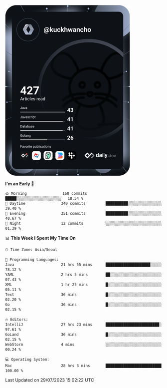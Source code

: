<a href="https://app.daily.dev/kuckhwancho"><img src="https://github.com/kuckjwi0928/kuckjwi0928/blob/master/devcard.svg" width="400" alt="Kuckjwi Devcard"/></a>

<!--START_SECTION:waka-->
**I'm an Early 🐤** 

```text
🌞 Morning                160 commits         █████░░░░░░░░░░░░░░░░░░░░   18.54 % 
🌆 Daytime                340 commits         ██████████░░░░░░░░░░░░░░░   39.40 % 
🌃 Evening                351 commits         ██████████░░░░░░░░░░░░░░░   40.67 % 
🌙 Night                  12 commits          ░░░░░░░░░░░░░░░░░░░░░░░░░   01.39 % 
```


📊 **This Week I Spent My Time On** 

```text
🕑︎ Time Zone: Asia/Seoul

💬 Programming Languages: 
Java                     21 hrs 55 mins      ████████████████████░░░░░   78.12 % 
YAML                     2 hrs 5 mins        ██░░░░░░░░░░░░░░░░░░░░░░░   07.43 % 
XML                      1 hr 25 mins        █░░░░░░░░░░░░░░░░░░░░░░░░   05.11 % 
Text                     36 mins             █░░░░░░░░░░░░░░░░░░░░░░░░   02.20 % 
Go                       36 mins             █░░░░░░░░░░░░░░░░░░░░░░░░   02.15 % 

🔥 Editors: 
IntelliJ                 27 hrs 23 mins      ████████████████████████░   97.61 % 
GoLand                   36 mins             █░░░░░░░░░░░░░░░░░░░░░░░░   02.15 % 
WebStorm                 4 mins              ░░░░░░░░░░░░░░░░░░░░░░░░░   00.24 % 

💻 Operating System: 
Mac                      28 hrs 3 mins       █████████████████████████   100.00 % 
```


 Last Updated on 29/07/2023 15:02:22 UTC
<!--END_SECTION:waka-->
